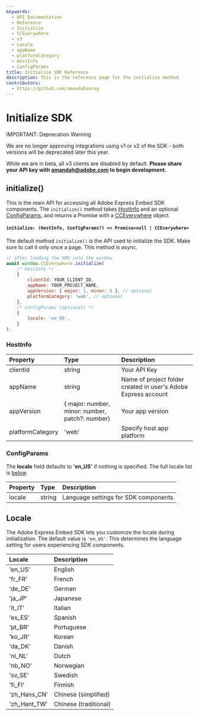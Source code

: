 ```yaml
---
keywords:
  - API Documentation
  - Reference
  - Initialize
  - CCEverywhere
  - v3
  - Locale
  - appName
  - platformCategory
  - HostInfo
  - ConfigParams
title: Initialize SDK Reference
description: This is the reference page for the initialize method.
contributors:
  - https://github.com/amandahuarng
--- 
```


# Initialize SDK

<InlineAlert variant="error" slots="header, text1, text2" />

IMPORTANT: Deprecation Warning

We are no longer approving integrations using v1 or v2 of the SDK - both versions will be deprecated later this year.

While we are in beta, all v3 clients are disabled by default. **Please share your API key with amandah@adobe.com to begin development.**

## initialize()

This is the main API for accessing all Adobe Express Embed SDK components. The `initialize()` method takes [HostInfo](#hostinfo) and an optional [ConfigParams](#configparams), and returns a Promise with a [CCEverywhere](./CCEverywhere/index.md) object.

#### `initialize: (HostInfo, ConfigParams?) => Promise<null | CCEverywhere>`

The default method `initialize()` is the API used to initialize the SDK. Make sure to call it only once a page.  This method is async.

```js
// after loading the SDK into the window
await window.CCEverywhere.initialize(
    /* HostInfo */
    {
        clientId: YOUR_CLIENT_ID,
        appName: YOUR_PROJECT_NAME,
        appVersion: { major: 1, minor: 0 }, // optional
        platformCategory: 'web', // optional
    },
    /* ConfigParams (optional) */
    {
        locale: 'en_US',
    }
);
```

### HostInfo

| Property | Type | Description
| :-- | :--| :--
|clientId | string | Your API Key
|appName | string | Name of project folder created in user's Adobe Express account
|appVersion | { major: number, minor: number, patch?: number} | Your app version
| platformCategory | 'web' | Specify host app platform

### ConfigParams

The **locale** field defaults to **'en_US'** if nothing is specified.  The full locale list is [below](#locale).

| Property | Type | Description
| :-- | :--| :--
|locale | string | Language settings for SDK components

## Locale

The Adobe Express Embed SDK lets you customize the locale during initialization. The default value is `'en_US'`. This determines the language setting for users experiencing SDK components.

| Locale | Description
| :-- | :--
| 'en_US' | English
| 'fr_FR' | French
| 'de_DE' | German  
| 'ja_JP' | Japanese
| 'it_IT'| Italian
| 'es_ES'| Spanish
| 'pt_BR'| Portuguese
| 'ko_JR'| Korean  
| 'da_DK'| Danish
| 'nl_NL'| Dutch  
| 'nb_NO'| Norwegian
| 'sv_SE'| Swedish
| 'fi_FI'| Finnish
| 'zh_Hans_CN' | Chinese (simplified)
| 'zh_Hant_TW'| Chinese (traditional)
